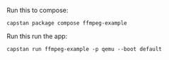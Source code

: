 Run this to compose:
```
capstan package compose ffmpeg-example
```
Run this run the app:
```
capstan run ffmpeg-example -p qemu --boot default
```
